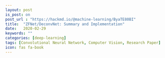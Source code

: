 ```yaml
---
layout: post
is_post: on
post_url : "https://hackmd.io/@machine-learning/ByaTE80BI"
title:  "ZFNet/DeconvNet: Summary and Implementation"
date:   2020-02-29
keywords: ""
categories: [deep-learning]
tags: [Convolutional Neural Network, Computer Vision, Research Paper]
icon: fas fa-book
---
```

